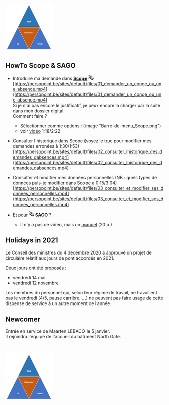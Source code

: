 <link rel="stylesheet" href="S2.css">
<link rel="stylesheet" href="foghorn2.css">

![](b2ub.png)

## HowTo Scope & SAGO

* Introduire ma demande dans [**Scope**](https://scope.belgium.be) ![](click.gif)  
[https://persopoint.be/sites/default/files/01_demander_un_conge_ou_une_absence.mp4](https://persopoint.be/sites/default/files/01_demander_un_conge_ou_une_absence.mp4)  
Si je n'ai pas encore le justificatif, je peux encore la charger par la suite dans mon dossier digital.  
Comment faire ? 
    * Sélectionner comme options : (image "Barre-de-menu_Scope.png")
    * voir [vidéo](https://persopoint.be/sites/default/files/04_consulter_son_dossier_personnel_digital.mp4) 1:18/2:22

* Consulter l'historique dans Scope (voyez le truc pour modifier mes demandes erronées à 1:30/1:53)  
[https://persopoint.be/sites/default/files/02_consulter_lhistorique_des_demandes_dabsences.mp4](https://persopoint.be/sites/default/files/02_consulter_lhistorique_des_demandes_dabsences.mp4)

* Consulter et modifier mes données personnelles (NB : quels types de données puis-je modifier dans Scope à 0:15/3:04)  
[https://persopoint.be/sites/default/files/03_consulter_et_modifier_ses_donnees_personnelles.mp4](https://persopoint.be/sites/default/files/03_consulter_et_modifier_ses_donnees_personnelles.mp4)

* Et pour ![](click.gif) [**SAGO**](https://Bosa.service-now.com/SAGO) ?  
    * Il n'y a pas de vidéo, mais un [manuel](https://persopoint.be/sites/default/files/publication/file/manuelsagoutilisateur2020fr.pdf) (20 p.)

## Holidays in 2021

Le Conseil des ministres du 4 décembre 2020 a approuvé un projet de circulaire relatif aux jours de pont accordés en 2021.

Deux jours ont été proposés :
* vendredi 14 mai 
* vendredi 12 novembre

Les membres du personnel qui, selon leur régime de travail, ne travaillent pas le vendredi (4/5, pause carrière, …) ne peuvent pas faire usage de cette dispense de service à un autre moment de l’année.

## Newcomer

Entrée en service de Maarten LEBACQ le 5 janvier.  
Il rejoindra l'équipe de l'accueil du bâtiment North Gate.

&nbsp;

![](b2ub.png)
